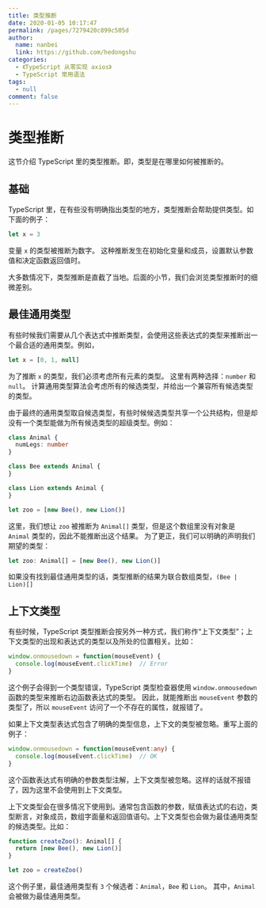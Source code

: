 ```yaml
---
title: 类型推断
date: 2020-01-05 10:17:47
permalink: /pages/7279420c899c505d
author: 
  name: nanbei
  link: https://github.com/hedongshu
categories: 
  - 《TypeScript 从零实现 axios》
  - TypeScript 常用语法
tags: 
  - null
comment: false
---
```

# 类型推断

这节介绍 TypeScript 里的类型推断。即，类型是在哪里如何被推断的。

## 基础

TypeScript 里，在有些没有明确指出类型的地方，类型推断会帮助提供类型。如下面的例子：

```typescript
let x = 3
```

变量 `x` 的类型被推断为数字。 这种推断发生在初始化变量和成员，设置默认参数值和决定函数返回值时。

大多数情况下，类型推断是直截了当地。后面的小节，我们会浏览类型推断时的细微差别。

## 最佳通用类型

有些时候我们需要从几个表达式中推断类型，会使用这些表达式的类型来推断出一个最合适的通用类型。例如，

```typescript
let x = [0, 1, null]
```

为了推断 `x` 的类型，我们必须考虑所有元素的类型。 这里有两种选择：`number` 和 `null`。 计算通用类型算法会考虑所有的候选类型，并给出一个兼容所有候选类型的类型。

由于最终的通用类型取自候选类型，有些时候候选类型共享一个公共结构，但是却没有一个类型能做为所有候选类型的超级类型。例如：

```typescript
class Animal {
  numLegs: number
}

class Bee extends Animal {
}

class Lion extends Animal {
}

let zoo = [new Bee(), new Lion()]
```
这里，我们想让 `zoo` 被推断为 `Animal[]` 类型，但是这个数组里没有对象是 `Animal` 类型的，因此不能推断出这个结果。 为了更正，我们可以明确的声明我们期望的类型：

```typescript
let zoo: Animal[] = [new Bee(), new Lion()]
```

如果没有找到最佳通用类型的话，类型推断的结果为联合数组类型，`(Bee | Lion)[]`

## 上下文类型

有些时候，TypeScript 类型推断会按另外一种方式，我们称作“上下文类型”；上下文类型的出现和表达式的类型以及所处的位置相关。比如：

```typescript
window.onmousedown = function(mouseEvent) {
  console.log(mouseEvent.clickTime)  // Error
}
```

这个例子会得到一个类型错误，TypeScript 类型检查器使用 `window.onmousedown` 函数的类型来推断右边函数表达式的类型。 因此，就能推断出 `mouseEvent` 参数的类型了，所以 `mouseEvent` 访问了一个不存在的属性，就报错了。

如果上下文类型表达式包含了明确的类型信息，上下文的类型被忽略。重写上面的例子：

```typescript
window.onmousedown = function(mouseEvent:any) {
  console.log(mouseEvent.clickTime)  // OK
}
```

这个函数表达式有明确的参数类型注解，上下文类型被忽略。这样的话就不报错了，因为这里不会使用到上下文类型。

上下文类型会在很多情况下使用到。通常包含函数的参数，赋值表达式的右边，类型断言，对象成员，数组字面量和返回值语句。上下文类型也会做为最佳通用类型的候选类型。比如：

```typescript
function createZoo(): Animal[] {
  return [new Bee(), new Lion()]
}

let zoo = createZoo()
```

这个例子里，最佳通用类型有 `3` 个候选者：`Animal`，`Bee` 和 `Lion`。 其中，`Animal` 会被做为最佳通用类型。
